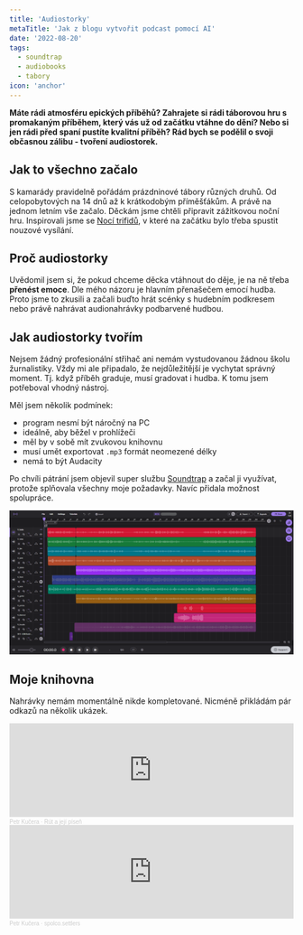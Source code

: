 ```yaml
---
title: 'Audiostorky'
metaTitle: 'Jak z blogu vytvořit podcast pomocí AI'
date: '2022-08-20'
tags:
  - soundtrap
  - audiobooks
  - tabory
icon: 'anchor'
---
```


**Máte rádi atmosféru epických příběhů? Zahrajete si rádi táborovou hru s promakaným příběhem, který vás už od začátku vtáhne do dění? Nebo si jen rádi před spaní pustíte kvalitní příběh? Rád bych se podělil o svoji občasnou zálibu - tvoření audiostorek.**

## Jak to všechno začalo

S kamarády pravidelně pořádám prázdninové tábory různých druhů. Od celopobytových na 14 dnů až k krátkodobým příměšťákům. A právě na jednom letním vše začalo. Děckám jsme chtěli připravit zážitkovou noční hru. Inspirovali jsme se [Nocí trifidů](https://www.hranostaj.cz/hra564), v které na začátku bylo třeba spustit nouzové vysílání.

## Proč audiostorky

Uvědomil jsem si, že pokud chceme děcka vtáhnout do děje, je na ně třeba **přenést emoce**. Dle mého názoru je hlavním přenašečem emocí hudba. Proto jsme to zkusili a začali buďto hrát scénky s hudebním podkresem nebo právě nahrávat audionahrávky podbarvené hudbou.

## Jak audiostorky tvořím

Nejsem žádný profesionální střihač ani nemám vystudovanou žádnou školu žurnalistiky. Vždy mi ale připadalo, že nejdůležitější je vychytat správný moment. Tj. když příběh graduje, musí gradovat i hudba. K tomu jsem potřeboval vhodný nástroj.

Měl jsem několik podmínek:

- program nesmí být náročný na PC
- ideálně, aby běžel v prohlížeči
- měl by v sobě mít zvukovou knihovnu
- musí umět exportovat `.mp3` formát neomezené délky
- nemá to být Audacity

Po chvíli pátrání jsem objevil super službu [Soundtrap](https://www.soundtrap.com/) a začal ji využívat, protože splňovala všechny moje požadavky. Navíc přidala možnost spolupráce.

![screensho prace v Soundtrapu](https://raw.githubusercontent.com/petrkucerak/blog/main/public/posts/audiostorky-01.png)

## Moje knihovna

Nahrávky nemám momentálně nikde kompletované. Nicméně přikládám pár odkazů na několik ukázek.

<iframe width="100%" height="166" scrolling="no" frameborder="no" allow="autoplay" src="https://w.soundcloud.com/player/?url=https%3A//api.soundcloud.com/tracks/861791023&color=%23ff5500&auto_play=false&hide_related=false&show_comments=true&show_user=true&show_reposts=false&show_teaser=true"></iframe><div style="font-size: 10px; color: #cccccc;line-break: anywhere;word-break: normal;overflow: hidden;white-space: nowrap;text-overflow: ellipsis; font-family: Interstate,Lucida Grande,Lucida Sans Unicode,Lucida Sans,Garuda,Verdana,Tahoma,sans-serif;font-weight: 100;"><a href="https://soundcloud.com/petrkucerak" title="Petr Kučera" target="_blank" style="color: #cccccc; text-decoration: none;">Petr Kučera</a> · <a href="https://soundcloud.com/petrkucerak/r-t-a-jej-p-se" title="Rút a její píseň" target="_blank" style="color: #cccccc; text-decoration: none;">Rút a její píseň</a></div>

<iframe width="100%" height="166" scrolling="no" frameborder="no" allow="autoplay" src="https://w.soundcloud.com/player/?url=https%3A//api.soundcloud.com/tracks/823657843&color=%23ff5500&auto_play=false&hide_related=false&show_comments=true&show_user=true&show_reposts=false&show_teaser=true"></iframe><div style="font-size: 10px; color: #cccccc;line-break: anywhere;word-break: normal;overflow: hidden;white-space: nowrap;text-overflow: ellipsis; font-family: Interstate,Lucida Grande,Lucida Sans Unicode,Lucida Sans,Garuda,Verdana,Tahoma,sans-serif;font-weight: 100;"><a href="https://soundcloud.com/petrkucerak" title="Petr Kučera" target="_blank" style="color: #cccccc; text-decoration: none;">Petr Kučera</a> · <a href="https://soundcloud.com/petrkucerak/settlers_spo" title="spolco.settlers" target="_blank" style="color: #cccccc; text-decoration: none;">spolco.settlers</a></div>